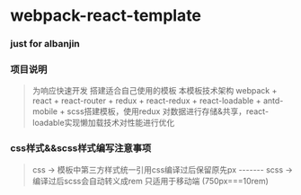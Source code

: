 # webpack-react-template

### just for albanjin

### 项目说明
> 为响应快速开发 搭建适合自己使用的模板  本模板技术架构 webpack + react + react-router + redux + react-redux + react-loadable + antd-mobile + scss搭建模板，使用redux 对数据进行存储&共享，react-loadable实现懒加载技术对性能进行优化 
### css样式&&scss样式编写注意事项 
> css -> 模板中第三方样式统一引用css编译过后保留原先px -------      scss -> 编译过后scss会自动转义成rem 只适用于移动端  (750px===10rem)

